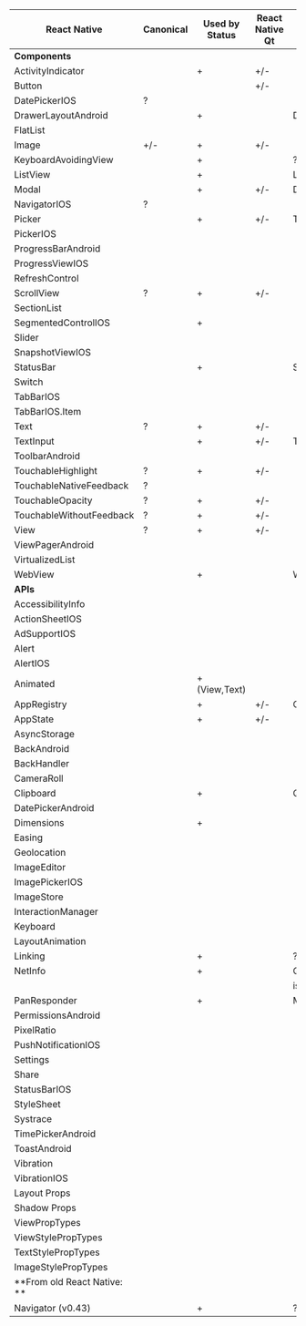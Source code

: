 | React Native                | Canonical | Used by Status | React Native Qt | Implementation details         | Complexity |
|-----------------------------|-----------|----------------|-----------------|--------------------------------|------------|
| **Components**              |           |                |                 |                                |            |
| ActivityIndicator           |           | +              | +/-             |                                |            |
| Button                      |           |                | +/-             |                                |            |
| DatePickerIOS               | ?         |                |                 |                                |            |
| DrawerLayoutAndroid         |           | +              |                 | Drawer QML Type                | medium     |
| FlatList                    |           |                |                 |                                |            |
| Image                       | +/-       | +              | +/-             |                                |            |
| KeyboardAvoidingView        |           | +              |                 | ???? PLACEHOLDER               | minor      |
| ListView                    |           | +              |                 | ListView QML Type              | complex    |
| Modal                       |           | +              | +/-             | Dialog QML Type                | medium     |
| NavigatorIOS                | ?         |                |                 |                                |            |
| Picker                      |           | +              | +/-             | Tumbler QML Type               | medium     |
| PickerIOS                   |           |                |                 |                                |            |
| ProgressBarAndroid          |           |                |                 |                                |            |
| ProgressViewIOS             |           |                |                 |                                |            |
| RefreshControl              |           |                |                 |                                |            |
| ScrollView                  | ?         | +              | +/-             |                                |            |
| SectionList                 |           |                |                 |                                |            |
| SegmentedControlIOS         |           | +              |                 |                                |            |
| Slider                      |           |                |                 |                                |            |
| SnapshotViewIOS             |           |                |                 |                                |            |
| StatusBar                   |           | +              |                 | StatusBar QML Type or custom   | medium     |
| Switch                      |           |                |                 |                                |            |
| TabBarIOS                   |           |                |                 |                                |            |
| TabBarIOS.Item              |           |                |                 |                                |            |
| Text                        | ?         | +              | +/-             |                                |            |
| TextInput                   |           | +              | +/-             | TextArea QML Type              | medium     |
| ToolbarAndroid              |           |                |                 |                                |            |
| TouchableHighlight          | ?         | +              | +/-             |                                | medium++   |
| TouchableNativeFeedback     | ?         |                |                 |                                |            |
| TouchableOpacity            | ?         | +              | +/-             |                                | medium++   |
| TouchableWithoutFeedback    | ?         | +              | +/-             |                                | medium++   |
| View                        | ?         | +              | +/-             |                                |            |
| ViewPagerAndroid            |           |                |                 |                                |            |
| VirtualizedList             |           |                |                 |                                |            |
| WebView                     |           | +              |                 | WebView QML Type               | medium++   |
| **APIs**                    |           |                |                 |                                |            |
| AccessibilityInfo           |           |                |                 |                                |            |
| ActionSheetIOS              |           |                |                 |                                |            |
| AdSupportIOS                |           |                |                 |                                |            |
| Alert                       |           |                |                 |                                |            |
| AlertIOS                    |           |                |                 |                                |            |
| Animated                    |           | + (View,Text)  |                 |                                | complex    |
| AppRegistry                 |           | +              | +/-             | Component is JS based          |            |
| AppState                    |           | +              | +/-             |                                |            |
| AsyncStorage                |           |                |                 |                                |            |
| BackAndroid                 |           |                |                 |                                |            |
| BackHandler                 |           |                |                 |                                |            |
| CameraRoll                  |           |                |                 |                                |            |
| Clipboard                   |           | +              |                 | QClipboard                     | minor      |
| DatePickerAndroid           |           |                |                 |                                |            |
| Dimensions                  |           | +              |                 |                                | medium     |
| Easing                      |           |                |                 |                                |            |
| Geolocation                 |           |                |                 |                                |            |
| ImageEditor                 |           |                |                 |                                |            |
| ImagePickerIOS              |           |                |                 |                                |            |
| ImageStore                  |           |                |                 |                                |            |
| InteractionManager          |           |                |                 |                                |            |
| Keyboard                    |           |                |                 |                                |            |
| LayoutAnimation             |           |                |                 |                                |            |
| Linking                     |           | +              |                 | ???? Custom protocol handler   | complex    |
| NetInfo                     |           | +              |                 | QNetworkConfigurationManager:: | complex    |
|                             |           |                |                 | isOnline                       |            |
| PanResponder                |           | +              |                 | MultiPointTouchArea QML Type   | complex    |
| PermissionsAndroid          |           |                |                 |                                |            |
| PixelRatio                  |           |                |                 |                                |            |
| PushNotificationIOS         |           |                |                 |                                |            |
| Settings                    |           |                |                 |                                |            |
| Share                       |           |                |                 |                                |            |
| StatusBarIOS                |           |                |                 |                                |            |
| StyleSheet                  |           |                |                 |                                |            |
| Systrace                    |           |                |                 |                                |            |
| TimePickerAndroid           |           |                |                 |                                |            |
| ToastAndroid                |           |                |                 |                                |            |
| Vibration                   |           |                |                 |                                |            |
| VibrationIOS                |           |                |                 |                                |            |
| Layout Props                |           |                |                 |                                |            |
| Shadow Props                |           |                |                 |                                |            |
| ViewPropTypes               |           |                |                 |                                |            |
| ViewStylePropTypes          |           |                |                 |                                |            |
| TextStylePropTypes          |           |                |                 |                                |            |
| ImageStylePropTypes         |           |                |                 |                                |            |
| **From old React Native: ** |           |                |                 |                                |            |
| Navigator (v0.43)           |           | +              |                 | ???? Backward support in v0.48 |            |
